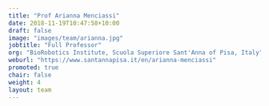 ```yaml
---
title: "Prof Arianna Menciassi"
date: 2018-11-19T10:47:58+10:00
draft: false
image: "images/team/arianna.jpg"
jobtitle: "Full Professor"
org: "BioRobotics Institute, Scuola Superiore Sant'Anna of Pisa, Italy"
weburl: "https://www.santannapisa.it/en/arianna-menciassi"
promoted: true
chair: false
weight: 4
layout: team
---
```


